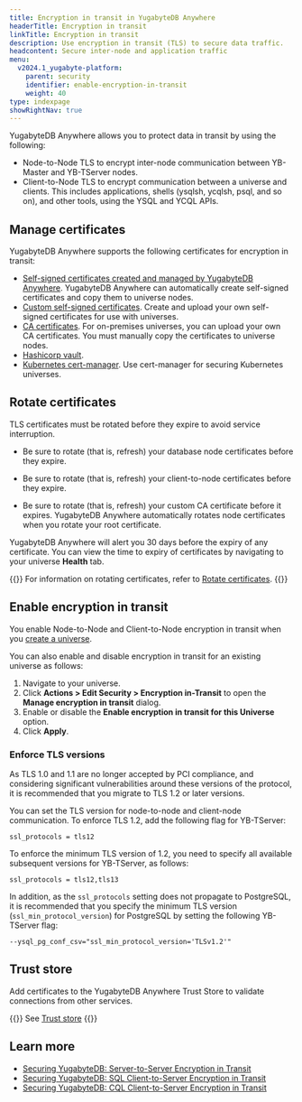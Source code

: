 ```yaml
---
title: Encryption in transit in YugabyteDB Anywhere
headerTitle: Encryption in transit
linkTitle: Encryption in transit
description: Use encryption in transit (TLS) to secure data traffic.
headcontent: Secure inter-node and application traffic
menu:
  v2024.1_yugabyte-platform:
    parent: security
    identifier: enable-encryption-in-transit
    weight: 40
type: indexpage
showRightNav: true
---
```


YugabyteDB Anywhere allows you to protect data in transit by using the following:

- Node-to-Node TLS to encrypt inter-node communication between YB-Master and YB-TServer nodes.
- Client-to-Node TLS to encrypt communication between a universe and clients. This includes applications, shells (ysqlsh, ycqlsh, psql, and so on), and other tools, using the YSQL and YCQL APIs.

## Manage certificates

YugabyteDB Anywhere supports the following certificates for encryption in transit:

- [Self-signed certificates created and managed by YugabyteDB Anywhere](auto-certificate/). YugabyteDB Anywhere can automatically create self-signed certificates and copy them to universe nodes.
- [Custom self-signed certificates](add-certificate-self/). Create and upload your own self-signed certificates for use with universes.
- [CA certificates](add-certificate-ca/). For on-premises universes, you can upload your own CA certificates. You must manually copy the certificates to universe nodes.
- [Hashicorp vault](add-certificate-hashicorp/).
- [Kubernetes cert-manager](add-certificate-kubernetes/). Use cert-manager for securing Kubernetes universes.

## Rotate certificates

TLS certificates must be rotated before they expire to avoid service interruption.

- Be sure to rotate (that is, refresh) your database node certificates before they expire.

- Be sure to rotate (that is, refresh) your client-to-node certificates before they expire.

- Be sure to rotate (that is, refresh) your custom CA certificate before it expires. YugabyteDB Anywhere automatically rotates node certificates when you rotate your root certificate.

YugabyteDB Anywhere will alert you 30 days before the expiry of any certificate. You can view the time to expiry of certificates by navigating to your universe **Health** tab.

{{<lead link="rotate-certificates/">}}
For information on rotating certificates, refer to [Rotate certificates](rotate-certificates/).
{{</lead>}}

## Enable encryption in transit

You enable Node-to-Node and Client-to-Node encryption in transit when you [create a universe](../../create-deployments/create-universe-multi-zone/).

You can also enable and disable encryption in transit for an existing universe as follows:

1. Navigate to your universe.
1. Click **Actions > Edit Security > Encryption in-Transit** to open the **Manage encryption in transit** dialog.
1. Enable or disable the **Enable encryption in transit for this Universe** option.
1. Click **Apply**.

### Enforce TLS versions

As TLS 1.0 and 1.1 are no longer accepted by PCI compliance, and considering significant vulnerabilities around these versions of the protocol, it is recommended that you migrate to TLS 1.2 or later versions.

You can set the TLS version for node-to-node and client-node communication. To enforce TLS 1.2, add the following flag for YB-TServer:

```shell
ssl_protocols = tls12
```

To enforce the minimum TLS version of 1.2, you need to specify all available subsequent versions for YB-TServer, as follows:

```shell
ssl_protocols = tls12,tls13
```

In addition, as the `ssl_protocols` setting does not propagate to PostgreSQL, it is recommended that you specify the minimum TLS version (`ssl_min_protocol_version`) for PostgreSQL by setting the following YB-TServer flag:

```shell
--ysql_pg_conf_csv="ssl_min_protocol_version='TLSv1.2'"
```

## Trust store

Add certificates to the YugabyteDB Anywhere Trust Store to validate connections from other services.

{{<lead link="trust-store/">}}
See [Trust store](trust-store/)
{{</lead>}}

## Learn more

- [Securing YugabyteDB: Server-to-Server Encryption in Transit](https://www.yugabyte.com/blog/yugabytedb-server-to-server-encryption/)
- [Securing YugabyteDB: SQL Client-to-Server Encryption in Transit](https://www.yugabyte.com/blog/securing-yugabytedb-client-to-server-encryption/)
- [Securing YugabyteDB: CQL Client-to-Server Encryption in Transit](https://www.yugabyte.com/blog/securing-yugabytedb-part-3-cql-client-server-encryption-transit/)
